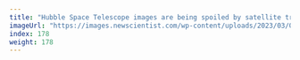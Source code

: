 ```yaml
---
title: "Hubble Space Telescope images are being spoiled by satellite trails"
imageUrl: "https://images.newscientist.com/wp-content/uploads/2023/03/02112607/SEI_146364598.jpg?width=600"
index: 178
weight: 178
---
```

